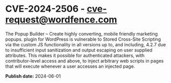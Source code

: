 # CVE-2024-2506 - cve-request@wordfence.com

The Popup Builder – Create highly converting, mobile friendly marketing popups. plugin for WordPress is vulnerable to Stored Cross-Site Scripting via the custom JS functionality in all versions up to, and including, 4.2.7 due to insufficient input sanitization and output escaping on user supplied attributes. This makes it possible for authenticated attackers, with contributor-level access and above, to inject arbitrary web scripts in pages that will execute whenever a user accesses an injected page.

**Publish date:** 2024-06-01
